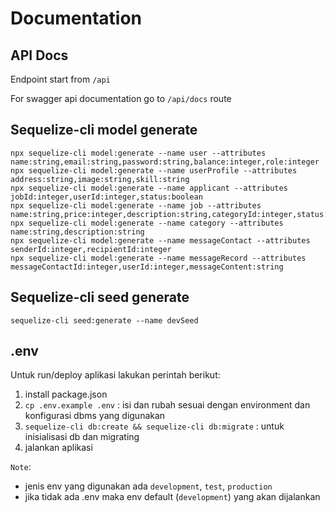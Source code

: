 # Documentation

## API Docs

Endpoint start from `/api`

For swagger api documentation go to `/api/docs` route

## Sequelize-cli model generate

```
npx sequelize-cli model:generate --name user --attributes name:string,email:string,password:string,balance:integer,role:integer
npx sequelize-cli model:generate --name userProfile --attributes address:string,image:string,skill:string
npx sequelize-cli model:generate --name applicant --attributes jobId:integer,userId:integer,status:boolean
npx sequelize-cli model:generate --name job --attributes name:string,price:integer,description:string,categoryId:integer,status:boolean,file:string,dueDate:date
npx sequelize-cli model:generate --name category --attributes name:string,description:string
npx sequelize-cli model:generate --name messageContact --attributes senderId:integer,recipientId:integer
npx sequelize-cli model:generate --name messageRecord --attributes messageContactId:integer,userId:integer,messageContent:string

```

## Sequelize-cli seed generate

```
sequelize-cli seed:generate --name devSeed
```

## .env

Untuk run/deploy aplikasi lakukan perintah berikut:

1. install package.json
2. `cp .env.example .env` : isi dan rubah sesuai dengan environment dan konfigurasi dbms yang digunakan
3. `sequelize-cli db:create && sequelize-cli db:migrate` : untuk inisialisasi db dan migrating
4. jalankan aplikasi

`Note`:

- jenis env yang digunakan ada `development`, `test`, `production`
- jika tidak ada .env maka env default (`development`) yang akan dijalankan
